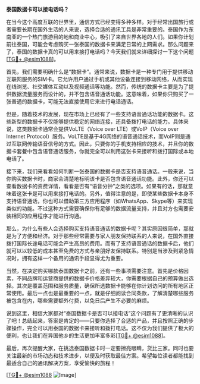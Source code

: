 **泰国数据卡可以接电话吗？**

在当今这个高度互联的世界里，通信方式已经变得多种多样。对于经常出国旅行或者需要长期在国外生活的人来说，选择合适的通讯工具是非常重要的。泰国作为东南亚的一个热门旅游目的地和商业中心，吸引了来自世界各地的人们。如果你计划前往泰国，可能会考虑购买一张泰国的数据卡来满足日常的上网需求。那么问题来了，泰国的数据卡真的可以用来接打电话吗？今天我们就来详细探讨一下这个问题[[TG💪+ @esim1088](https://t.me/s/esim1088)]。

首先，我们需要明确什么是“数据卡”。通常来说，数据卡是一种专门用于提供移动互联网服务的SIM卡。它允许用户通过手机或其他设备连接到移动网络，从而实现在线浏览、社交媒体互动以及视频通话等功能。然而，传统的数据卡主要是为了提供数据流量服务而设计的，并不包含语音通话功能。这意味着，如果你只购买了一张普通的数据卡，可能无法直接使用它来进行电话通话。

但是，随着技术的发展，现在市场上已经有了一些支持语音通话功能的数据卡。这些新型的数据卡不仅能够提供稳定的网络连接，还具备拨打电话的能力。具体来说，这类数据卡通常会提供VoLTE（Voice over LTE）或VoIP（Voice over Internet Protocol）服务。VoLTE是基于4G网络的语音通话技术，而VoIP则是通过互联网传输语音信号的方式。因此，只要你的手机支持相应的技术，并且你的数据卡套餐中包含语音通话服务，你就完全可以利用这张卡来接听和拨打国际或本地电话了。

接下来，我们来看看如何判断一张泰国的数据卡是否支持语音通话。一般来说，当你购买数据卡时，商家会清楚地标明该卡是否包含语音通话功能。此外，你还可以查看数据卡的资费详情，看看是否有“语音分钟”之类的选项。如果有的话，那就意味着这张卡是可以用来接打电话的。另外，值得注意的是，即使某些数据卡本身不支持语音通话，你也可以借助第三方应用程序（如WhatsApp、Skype等）来实现类似的功能。不过这种方式需要确保你有足够的数据流量支持，并且对方也需要安装相同的应用程序才能进行沟通。

那么，为什么有些人会选择购买支持语音通话的数据卡呢？其实原因很简单，那就是为了方便和经济。对于那些经常需要与家人朋友保持联系的人来说，在国外直接拨打国际长途电话可能会产生高昂的费用。而有了支持语音通话的数据卡后，他们就可以以较低的成本甚至免费的方式与亲朋好友保持联系。特别是当涉及到紧急情况时，拥有这样一个备用的通讯手段显得尤为重要。

当然，在决定购买哪款泰国数据卡之前，还有一些事项需要注意。首先是价格因素，不同品牌和运营商提供的数据卡价格差异较大，你需要根据自己的预算做出选择。其次是覆盖范围和服务质量，确保所选数据卡能够在你计划访问的所有地区正常使用。最后一点也是最重要的一点，就是仔细阅读合同条款，了解清楚哪些服务被包含在内，哪些需要额外付费，以免日后产生不必要的麻烦。

说到这里，相信大家都对“泰国数据卡是否可以接电话”这个问题有了更清晰的认识了吧！总结起来，答案是肯定的——只要你选择了合适的产品，并且按照正确的步骤操作，完全可以用泰国的数据卡来接听和拨打电话。这不仅为我们提供了极大的便利，也让我们在异国他乡的生活更加丰富多彩[[TG💪+ @esim1088](https://t.me/s/esim1088)]。

最后，再次提醒大家，在挑选泰国数据卡时一定要擦亮眼睛，货比三家。同时也要关注最新的市场动态和技术进步，以便及时获取最佳方案。希望每位读者都能找到最适合自己的通讯解决方案，享受愉快的旅程！

[[TG💪+ @esim1088](https://t.me/s/esim1088) ![Image](https://i.postimg.cc/4NQfJmqS/Snipaste-2025-05-13-00-14-12.png)]